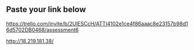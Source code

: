 ## Paste your link below

https://trello.com/invite/b/2UlESCcH/ATTI4102e1ce4f86aaac8e23157b98d16d5702DB0468/assessment6

http://18.219.181.38/